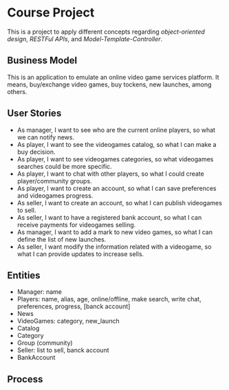 # Course Project

This is a project to apply different concepts regarding _object-oriented design_, _RESTFul APIs_, and _Model-Template-Controller_.

## Business Model

This is an application to emulate an online video game services platform. It means, buy/exchange video games, buy tockens, new launches, among others.


## User Stories

- As manager, I want to see who are the current online players, so what we can notify news.
- As player, I want to see the videogames catalog, so what I can make a buy decision.
- As player, I want to see videogames categories, so what videogames searches could be more specific.
- As player, I want to chat with other players, so what I could create player/community groups.
- As player, I want to create an account, so what I can save preferences and videogames progress.
- As seller, I want to create an account, so what I can publish videogames to sell.
- As seller, I want to have a registered bank account, so what I can receive payments for videogames selling.
- As manager, I want to add a mark to new video games, so what I can define the list of new launches.
- As seller, I want modify the information related with a videogame, so what I can provide updates to increase sells.

## Entities

- Manager: name
- Players: name, alias, age, online/offline, make search, write chat, preferences, progress, [banck account]
- News
- VideoGames: category, new_launch
- Catalog
- Category
- Group (community)
- Seller: list to sell, banck account 
- BankAccount

## Process